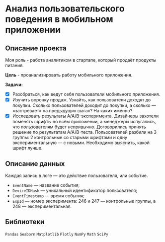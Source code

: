 # Анализ пользовательского поведения в мобильном приложении
## Описание проекта
Моя роль - работа аналитиком в стартапе, который продаёт продукты питания.

**Цель** - проанализировать работу мобильного приложения.

**Задачи:**

* [X] Разобраться, как ведут себя пользователи мобильного приложения.
* [X] Изучить воронку продаж. Узнайть, как пользователи доходят до покупки. Сколько пользователей доходит до покупки, а сколько — «застревает» на предыдущих шагах? На каких именно?
* [X] Исследовать результаты A/A/B-эксперимента. Дизайнеры захотели поменять шрифты во всём приложении, а менеджеры испугались, что пользователям будет непривычно. Договорились принять решение по результатам A/A/B-теста. Пользователей разбили на 3 группы: 2 контрольные со старыми шрифтами и одну экспериментальную — с новыми. Необходимо выяснить, какой шрифт лучше.

## Описание данных

Каждая запись в логе — это действие пользователя, или событие.

* `EventName` — название события;
* `DeviceIDHash` — уникальный идентификатор пользователя;
* `EventTimestamp` — время события;
* `ExpId` — номер эксперимента: 246 и 247 — контрольные группы, а 248 — экспериментальная.

## Библиотеки
`Pandas` `Seaborn` `Matplotlib` `Plotly` `NumPy` `Math` `SciPy`
